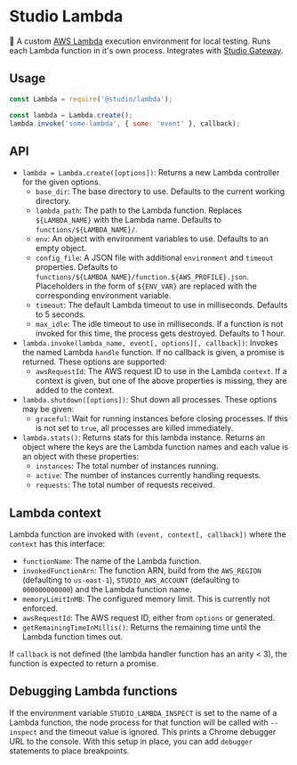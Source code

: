 # Studio Lambda

🚀 A custom [AWS Lambda][1] execution environment for local testing. Runs
each Lambda function in it's own process. Integrates with [Studio Gateway][2].

## Usage

```js
const Lambda = require('@studio/lambda');

const lambda = Lambda.create();
lambda.invoke('some-lambda', { some: 'event' }, callback);
```

## API

- `lambda = Lambda.create([options])`: Returns a new Lambda controller for
  the given options.
  - `base_dir`: The base directory to use. Defaults to the current working
    directory.
  - `lambda_path`: The path to the Lambda function. Replaces `${LAMBDA_NAME}`
    with the Lambda name. Defaults to `functions/${LAMBDA_NAME}/`.
  - `env`: An object with environment variables to use. Defaults to an empty
    object.
  - `config_file`: A JSON file with additional `environment` and `timeout`
    properties. Defaults to
    `functions/${LAMBDA_NAME}/function.${AWS_PROFILE}.json`. Placeholders in
    the form of `${ENV_VAR}` are replaced with the corresponding environment
    variable.
  - `timeout`: The default Lambda timeout to use in milliseconds. Defaults
    to 5 seconds.
  - `max_idle`: The idle timeout to use in milliseconds. If a function is
    not invoked for this time, the process gets destroyed. Defaults to 1 hour.
- `lambda.invoke(lambda_name, event[, options][, callback])`: Invokes the named
  Lambda `handle` function. If no callback is given, a promise is returned.
  These options are supported:
  - `awsRequestId`: The AWS request ID to use in the Lambda `context`.
    If a context is given, but one of the above properties is missing, they are
    added to the context.
- `lambda.shutdown([options])`: Shut down all processes. These options may be
  given:
  - `graceful`: Wait for running instances before closing processes. If this
    is not set to `true`, all processes are killed immediately.
- `lambda.stats()`: Returns stats for this lambda instance. Returns an object
  where the keys are the Lambda function names and each value is an object with
  these properties:
  - `instances`: The total number of instances running.
  - `active`: The number of instances currently handling requests.
  - `requests`: The total number of requests received.

## Lambda context

Lambda function are invoked with `(event, context[, callback])` where the
`context` has this interface:

- `functionName`: The name of the Lambda function.
- `invokedFunctionArn`: The function ARN, build from the `AWS_REGION`
  (defaulting to `us-east-1`), `STUDIO_AWS_ACCOUNT` (defaulting to
  `000000000000`) and the Lambda function name.
- `memoryLimitInMB`: The configured memory limit. This is currently not
  enforced.
- `awsRequestId`: The AWS request ID, either from `options` or generated.
- `getRemainingTimeInMillis()`: Returns the remaining time until the Lambda
  function times out.

If `callback` is not defined (the lambda handler function has an arity < 3), the function is expected to return a promise.

## Debugging Lambda functions

If the environment variable `STUDIO_LAMBDA_INSPECT` is set to the name of a
Lambda function, the node process for that function will be called with
`--inspect` and the timeout value is ignored. This prints a Chrome debugger URL
to the console. With this setup in place, you can add `debugger` statements to
place breakpoints.

[1]: https://aws.amazon.com/lambda/
[2]: https://github.com/javascript-studio/studio-gateway
